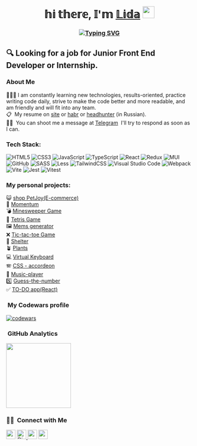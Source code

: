 <h1 align="center">𝕙𝕚 𝕥𝕙𝕖𝕣𝕖, 𝕀'𝕞  <a href="https://lidasharova.github.io/my-cv/" target="_blank">𝕃𝕚𝕕𝕒</a> 
<img src="https://github.com/blackcater/blackcater/raw/main/images/Hi.gif" height="32"/></h1>
<h3 align="center"><a href="https://git.io/typing-svg"><img src="https://readme-typing-svg.herokuapp.com?font=Fira+Code&size=32&pause=1000&color=3295ED&width=435&lines=%F0%9D%95%80+%F0%9D%95%92%F0%9D%95%9E+%F0%9D%95%97%F0%9D%95%A3%F0%9D%95%A0%F0%9D%95%9F%F0%9D%95%A5%F0%9D%95%96%F0%9D%95%9F%F0%9D%95%95+%F0%9D%95%95%F0%9D%95%96%F0%9D%95%A7%F0%9D%95%96%F0%9D%95%9D%F0%9D%95%A0%F0%9D%95%A1%F0%9D%95%96%F0%9D%95%A3" alt="Typing SVG" /></a></h3>

##  🔍  Looking for a job for Junior Front End Developer or Internship.

###    About Me
🙋🏼‍♀️  I am constantly learning new technologies, results-oriented, practice writing code daily, strive to make the code better and more readable, and am friendly and will fit into any team.  
📋 &nbsp;My resume on [site](https://lidasharova.github.io/my-cv/) or [habr](https://career.habr.com/lidiiaa) or [headhunter](https://hh.ru/applicant/resumes/view?resume=e89ef93cff0b1f632a0039ed1f6f3758594945) (in Russian).  
✍🏻 &nbsp;You can shoot me a message at [Telegram](https://t.me/lidamalko)
   &nbsp;I'll try to respond as soon as I can.


 ### Tech Stack:

![HTML5](https://img.shields.io/badge/html5-%23E34F26.svg?style=for-the-badge&logo=html5&logoColor=white)
![CSS3](https://img.shields.io/badge/css3-%231572B6.svg?style=for-the-badge&logo=css3&logoColor=white)
![JavaScript](https://img.shields.io/badge/javascript-%23323330.svg?style=for-the-badge&logo=javascript&logoColor=%23F7DF1E)
![TypeScript](https://img.shields.io/badge/typescript-2B4C80?style=for-the-badge&logo=typescript&logoColor=white)
![React](https://img.shields.io/badge/react-%2320232a.svg?style=for-the-badge&logo=react&logoColor=%2361DAFB)
![Redux](https://img.shields.io/badge/redux-%23593d88.svg?style=for-the-badge&logo=redux&logoColor=white)
![MUI](https://img.shields.io/badge/MUI-%230081CB.svg?style=for-the-badge&logo=mui&logoColor=white)
![GitHub](https://img.shields.io/badge/github-%23121011.svg?style=for-the-badge&logo=github&logoColor=white)
![SASS](https://img.shields.io/badge/SASS-hotpink.svg?style=for-the-badge&logo=SASS&logoColor=white)
![Less](https://img.shields.io/badge/less-2B4C80?style=for-the-badge&logo=less&logoColor=white)
![TailwindCSS](https://img.shields.io/badge/tailwindcss-%2338B2AC.svg?style=for-the-badge&logo=tailwind-css&logoColor=white)
![Visual Studio Code](https://img.shields.io/badge/Visual%20Studio%20Code-0078d7.svg?style=for-the-badge&logo=visual-studio-code&logoColor=white)
![Webpack](https://img.shields.io/badge/webpack-%238DD6F9.svg?style=for-the-badge&logo=webpack&logoColor=black)
![Vite](https://img.shields.io/badge/vite-%23646CFF.svg?style=for-the-badge&logo=vite&logoColor=white)
![Jest](https://img.shields.io/badge/-jest-%23C21325?style=for-the-badge&logo=jest&logoColor=white)
![Vitest](https://img.shields.io/badge/-vitest-%23107C10?style=for-the-badge&logo=vitest&logoColor=yellow)

### My personal projects:
😺 [shop PetJoy(E-commerce)](https://petjoy-by-kdy.netlify.app/)  
🗿 [Momentum](https://lidasharova-momentum.netlify.app/)  
💣 [Minesweeper Game](https://rolling-scopes-school.github.io/lidasharova-JSFE2023Q1/minesweeper/)  
🎏 [Tetris Game](https://github.com/lidasharova/WB-L2-Tetris-game)  
🖼️ [Mems generator](https://github.com/lidasharova/WB-L2-Mems-generator)  
❌ [Tic-tac-toe Game](https://github.com/lidasharova/WB-L2-Tic-tac-toe)  
🐶 [Shelter](https://lidasharova.github.io/shelter/)  
🪴 [Plants](https://rolling-scopes-school.github.io/lidasharova-JSFEPRESCHOOL2022Q4/plants/)  
💻 [Virtual Keyboard](https://lidasharova.github.io/virtual-keyboard/virtual-keyboard/)  
🪗 [CSS - accordeon](https://lidasharova.github.io/cssBayan/cssBayan/index.html)  
🎵 [Music-player](https://github.com/lidasharova/WB-L2-Music-player)  
5️⃣ [Guess-the-number](https://github.com/lidasharova/WB-L2-Guess-the-number)  
✅ [TO-DO app(React)](https://lidasharova.github.io/todo-react/)



 ###  &nbsp;My Codewars profile
 [![codewars](https://www.codewars.com/users/rsschool_7e589586a7c4b954/badges/micro)](https://www.codewars.com/users/rsschool_7e589586a7c4b954) 


 ###  &nbsp;GitHub Analytics


<a href="https://github.com/lidasharova">
  <img height="175em align="right" src="https://github-readme-stats-eight-theta.vercel.app/api?username=lidasharova&show_icons=true&theme=algolia&include_all_commits=true&count_private=true" />
</a>



### 🤝🏻 &nbsp;Connect with Me

<p align="left">
<a href="https://t.me/lidamalko"><img height="25em" src="https://img.shields.io/badge/-Telegram-1877F2?style=flat&logo=Telegram&logoColor=white"/></a>
 <a href="https://discord.com/users/1029739877559959553" target="_blank">
    <img alt="Discord" title="Write me on Discord" src="https://img.shields.io/badge/Discord-%237289DA.svg?logo=discord&logoColor=white" height="25em"/>
  </a>
<a href="https://www.linkedin.com/in/lidamalkova/"><img height="25em" src="https://img.shields.io/badge/-LinkedIn-0077B5?style=flat&logo=Linkedin&logoColor=white"/></a>
<a href="mailto:Lida050496@yandex.ru"><img height="25em" src="https://img.shields.io/badge/-Lida050496@yandex.ru-D14836?style=flat&logo=Yandex&logoColor=white"/></a>
</p>




<!--
**lidasharova/lidasharova** is a ✨ _special_ ✨ repository because its `README.md` (this file) appears on your GitHub profile.

Here are some ideas to get you started:
